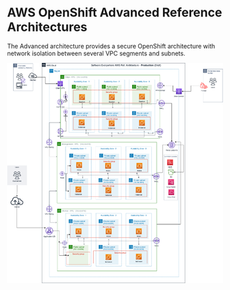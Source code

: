 # AWS OpenShift Advanced Reference Architectures

The Advanced architecture provides a secure OpenShift architecture with network isolation between several VPC segments and subnets.

![Production](../aws-cloud-architecture-production.png)
